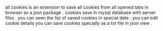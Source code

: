 all cookies is an extension to save all cookies from all opened tabs in  browser as a json package . 
cookies save in mysql database with server files . 
you can seen the list of saved cookies in special date .
you can edit cookie details 
you can save cookies specially as a txt file in json view . 

